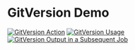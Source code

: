 # GitVersion Demo
[![GitVersion Action](https://github.com/lethisa/GitVersion/actions/workflows/version_action.yaml/badge.svg?branch=main&event=push)](https://github.com/lethisa/GitVersion/actions/workflows/version_action.yaml)
[![GitVersion Usage](https://github.com/lethisa/GitVersion/actions/workflows/version.yaml/badge.svg?branch=develop&event=push)](https://github.com/lethisa/GitVersion/actions/workflows/version.yaml)
[![GitVersion Output in a Subsequent Job](https://github.com/lethisa/GitVersion/actions/workflows/output_cross_job.yaml/badge.svg)](https://github.com/lethisa/GitVersion/actions/workflows/output_cross_job.yaml)